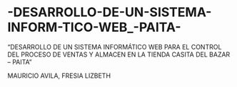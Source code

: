 # -DESARROLLO-DE-UN-SISTEMA-INFORM-TICO-WEB_-PAITA-
“DESARROLLO DE UN SISTEMA INFORMÁTICO WEB PARA EL CONTROL DEL PROCESO DE VENTAS Y ALMACEN EN LA TIENDA CASITA DEL BAZAR – PAITA”

MAURICIO AVILA, FRESIA LIZBETH


